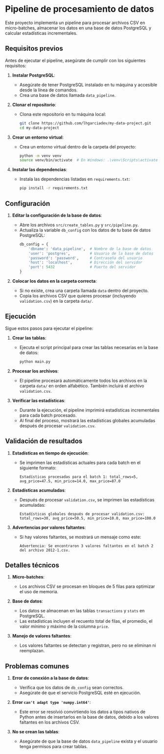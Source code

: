 # **Pipeline de procesamiento de datos**

Este proyecto implementa un pipeline para procesar archivos CSV en micro-batches, almacenar los datos en una base de datos PostgreSQL y calcular estadísticas incrementales.

## **Requisitos previos**

Antes de ejecutar el pipeline, asegúrate de cumplir con los siguientes requisitos:

1. **Instalar PostgreSQL**:
   - Asegúrate de tener PostgreSQL instalado en tu máquina y accesible desde la línea de comandos.
   - Crea una base de datos llamada `data_pipeline`.

2. **Clonar el repositorio**:
   - Clona este repositorio en tu máquina local:
     ```bash
     git clone https://github.com/lhgarciadev/my-data-project.git
     cd my-data-project
     ```

3. **Crear un entorno virtual**:
   - Crea un entorno virtual dentro de la carpeta del proyecto:
     ```bash
     python -m venv venv
     source venv/bin/activate  # En Windows: .\venv\Scripts\activate
     ```

4. **Instalar las dependencias**:
   - Instala las dependencias listadas en `requirements.txt`:
     ```bash
     pip install -r requirements.txt
     ```

## **Configuración**

1. **Editar la configuración de la base de datos**:
   - Abre los archivos `src/create_tables.py` y `src/pipeline.py`.
   - Actualiza la variable `db_config` con los datos de tu base de datos PostgreSQL:
     ```python
     db_config = {
         'dbname': 'data_pipeline',  # Nombre de la base de datos
         'user': 'postgres',         # Usuario de la base de datos
         'password': 'password',     # Contraseña del usuario
         'host': 'localhost',        # Dirección del servidor
         'port': 5432                # Puerto del servidor
     }
     ```

2. **Colocar los datos en la carpeta correcta**:
   - Si no existe, crea una carpeta llamada `data` dentro del proyecto.
   - Copia los archivos CSV que quieres procesar (incluyendo `validation.csv`) en la carpeta `data/`.

## **Ejecución**

Sigue estos pasos para ejecutar el pipeline:

1. **Crear las tablas**:
   - Ejecuta el script principal para crear las tablas necesarias en la base de datos:
     ```bash
     python main.py
     ```

2. **Procesar los archivos**:
   - El pipeline procesará automáticamente todos los archivos en la carpeta `data/` en orden alfabético. También incluirá el archivo `validation.csv`.

3. **Verificar las estadísticas**:
   - Durante la ejecución, el pipeline imprimirá estadísticas incrementales para cada batch procesado.
   - Al final del proceso, mostrará las estadísticas globales acumuladas después de procesar `validation.csv`.

## **Validación de resultados**

1. **Estadísticas en tiempo de ejecución**:
   - Se imprimen las estadísticas actuales para cada batch en el siguiente formato:
     ```
     Estadísticas procesadas para el batch 1: total_rows=5, avg_price=47.5, min_price=14.0, max_price=87.0
     ```

2. **Estadísticas acumuladas**:
   - Después de procesar `validation.csv`, se imprimen las estadísticas acumuladas:
     ```
     Estadísticas globales después de procesar validation.csv:
     total_rows=30, avg_price=50.5, min_price=10.0, max_price=100.0
     ```

3. **Advertencias por valores faltantes**:
   - Si hay valores faltantes, se mostrará un mensaje como este:
     ```
     Advertencia: Se encontraron 3 valores faltantes en el batch 2 del archivo 2012-1.csv.
     ```

## **Detalles técnicos**

1. **Micro-batches**:
   - Los archivos CSV se procesan en bloques de 5 filas para optimizar el uso de memoria.

2. **Base de datos**:
   - Los datos se almacenan en las tablas `transactions` y `stats` en PostgreSQL.
   - Las estadísticas incluyen el recuento total de filas, el promedio, el valor mínimo y máximo de la columna `price`.

3. **Manejo de valores faltantes**:
   - Los valores faltantes se detectan y registran, pero no se eliminan ni reemplazan.

## **Problemas comunes**

1. **Error de conexión a la base de datos**:
   - Verifica que los datos de `db_config` sean correctos.
   - Asegúrate de que el servicio PostgreSQL esté en ejecución.

2. **Error `can't adapt type 'numpy.int64'`**:
   - Este error se resolvió convirtiendo los datos a tipos nativos de Python antes de insertarlos en la base de datos, debido a los valores faltantes en los archivos CSV.

3. **No se crean las tablas**:
   - Asegúrate de que la base de datos `data_pipeline` exista y el usuario tenga permisos para crear tablas.
